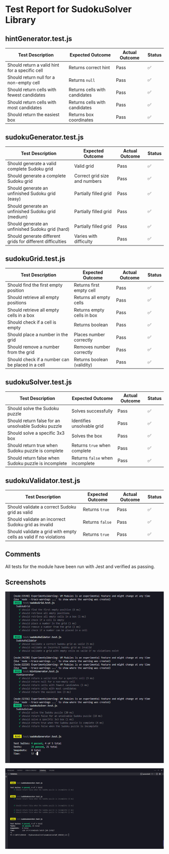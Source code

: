 # Test Report for SudokuSolver Library

## hintGenerator.test.js

| Test Description                                    | Expected Outcome              | Actual Outcome | Status   |
|-----------------------------------------------------|-------------------------------|----------------|----------|
| Should return a valid hint for a specific cell      | Returns correct hint          | Pass           | ✅       |
| Should return null for a non-empty cell             | Returns `null`                | Pass           | ✅       |
| Should return cells with fewest candidates          | Returns cells with candidates | Pass           | ✅       |
| Should return cells with most candidates            | Returns cells with candidates | Pass           | ✅       |
| Should return the easiest box                       | Returns box coordinates       | Pass           | ✅       |

## sudokuGenerator.test.js

| Test Description                                    | Expected Outcome              | Actual Outcome | Status   |
|-----------------------------------------------------|-------------------------------|----------------|----------|
| Should generate a valid complete Sudoku grid        | Valid grid                    | Pass           | ✅       |
| Should generate a complete Sudoku grid              | Correct grid size and numbers | Pass           | ✅       |
| Should generate an unfinished Sudoku grid (easy)    | Partially filled grid         | Pass           | ✅       |
| Should generate an unfinished Sudoku grid (medium)  | Partially filled grid         | Pass           | ✅       |
| Should generate an unfinished Sudoku grid (hard)    | Partially filled grid         | Pass           | ✅       |
| Should generate different grids for different difficulties | Varies with difficulty | Pass           | ✅       |

## sudokuGrid.test.js

| Test Description                                    | Expected Outcome           | Actual Outcome | Status   |
|-----------------------------------------------------|----------------------------|----------------|----------|
| Should find the first empty position                | Returns first empty cell   | Pass           | ✅       |
| Should retrieve all empty positions                 | Returns all empty cells    | Pass           | ✅       |
| Should retrieve all empty cells in a box            | Returns empty cells in box | Pass           | ✅       |
| Should check if a cell is empty                     | Returns boolean            | Pass           | ✅       |
| Should place a number in the grid                   | Places number correctly    | Pass           | ✅       |
| Should remove a number from the grid                | Removes number correctly   | Pass           | ✅       |
| Should check if a number can be placed in a cell    | Returns boolean (validity) | Pass           | ✅       |

## sudokuSolver.test.js

| Test Description                                    | Expected Outcome                 | Actual Outcome | Status   |
|-----------------------------------------------------|----------------------------------|----------------|----------|
| Should solve the Sudoku puzzle                      | Solves successfully              | Pass           | ✅       |
| Should return false for an unsolvable Sudoku puzzle | Identifies unsolvable grid       | Pass           | ✅       |
| Should solve a specific 3x3 box                     | Solves the box                   | Pass           | ✅       |
| Should return true when Sudoku puzzle is complete   | Returns `true` when complete     | Pass           | ✅       |
| Should return false when Sudoku puzzle is incomplete | Returns `false` when incomplete | Pass           | ✅       |

## sudokuValidator.test.js

| Test Description                                                  | Expected Outcome  | Actual Outcome | Status   |
|-------------------------------------------------------------------|-------------------|----------------|----------|
| Should validate a correct Sudoku grid as valid                    | Returns `true`    | Pass           | ✅       |
| Should validate an incorrect Sudoku grid as invalid               | Returns `false`   | Pass           | ✅       |
| Should validate a grid with empty cells as valid if no violations | Returns `true`    | Pass           | ✅       |

## Comments

All tests for the module have been run with Jest and verified as passing.

## Screenshots

![All tests passed except for sudokuGenerator.test.js](images\all_tests_passed_except_for_sudokuGenerator_clean.png)

![sudokuGenerator.test.js running infinitely](images\sudokuGenerator_partially_passed.png)
